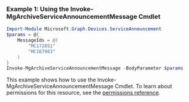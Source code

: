 ### Example 1: Using the Invoke-MgArchiveServiceAnnouncementMessage Cmdlet
```powershell
Import-Module Microsoft.Graph.Devices.ServiceAnnouncement
$params = @{
	MessageIds = @(
		"MC172851"
		"MC167983"
	)
}
Invoke-MgArchiveServiceAnnouncementMessage -BodyParameter $params
```
This example shows how to use the Invoke-MgArchiveServiceAnnouncementMessage Cmdlet.
To learn about permissions for this resource, see the [permissions reference](/graph/permissions-reference).

